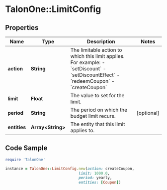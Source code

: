 # TalonOne::LimitConfig

## Properties

Name | Type | Description | Notes
------------ | ------------- | ------------- | -------------
**action** | **String** | The limitable action to which this limit applies. For example: - &#x60;setDiscount&#x60; - &#x60;setDiscountEffect&#x60; - &#x60;redeemCoupon&#x60; - &#x60;createCoupon&#x60;  | 
**limit** | **Float** | The value to set for the limit. | 
**period** | **String** | The period on which the budget limit recurs. | [optional] 
**entities** | **Array&lt;String&gt;** | The entity that this limit applies to. | 

## Code Sample

```ruby
require 'TalonOne'

instance = TalonOne::LimitConfig.new(action: createCoupon,
                                 limit: 1000.0,
                                 period: yearly,
                                 entities: [Coupon])
```


